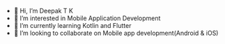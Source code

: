 - 👋 Hi, I’m Deepak T K
- 👀 I’m interested in Mobile Application Development
- 🌱 I’m currently learning Kotlin and Flutter
- 💞️ I’m looking to collaborate on Mobile app development(Android & iOS)


<!---
deepaktk/deepaktk is a ✨ special ✨ repository because its `README.md` (this file) appears on your GitHub profile.
You can click the Preview link to take a look at your changes.
--->
